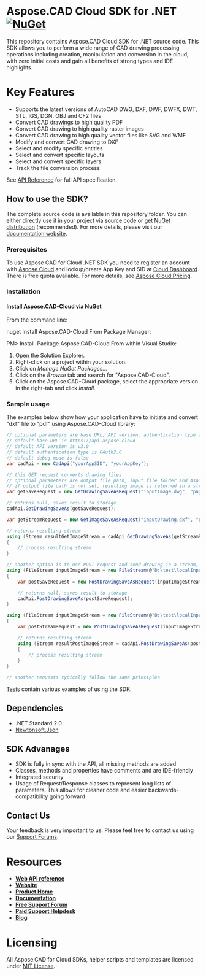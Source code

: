 # Aspose.CAD Cloud SDK for .NET [![NuGet](https://img.shields.io/nuget/v/Aspose.CAD-Cloud.svg)](https://www.nuget.org/packages/Aspose.CAD-Cloud/)

This repository contains Aspose.CAD Cloud SDK for .NET source code. This SDK allows you to perform a wide range of CAD drawing processing operations including creation, manipulation and conversion in the cloud, with zero initial costs and gain all benefits of strong types and IDE highlights.

# Key Features

* Supports the latest versions of AutoCAD DWG, DXF, DWF, DWFX, DWT, STL, IGS, DGN, OBJ and CF2 files
* Convert CAD drawings to high quality PDF
* Convert CAD drawing to high quality raster images
* Convert CAD drawing to high quality vector files like SVG and WMF
* Modify and convert CAD drawing to DXF
* Select and modify specific entities
* Select and convert specific layouts
* Select and convert specific layers
* Track the file conversion process

See [API Reference](https://apireference.aspose.cloud/cad/) for full API specification.

## How to use the SDK?

The complete source code is available in this repository folder. You can either directly use it in your project via source code or get [NuGet distribution](https://www.nuget.org/packages/Aspose.CAD-Cloud/) (recommended). For more details, please visit our [documentation website](https://docs.aspose.cloud/cad/available-sdks/).

### Prerequisites

To use Aspose CAD for Cloud .NET SDK you need to register an account with [Aspose Cloud](https://www.aspose.cloud/) and lookup/create App Key and SID at [Cloud Dashboard](https://dashboard.aspose.cloud/#/apps). There is free quota available. For more details, see [Aspose Cloud Pricing](https://purchase.aspose.cloud/pricing).

### Installation

#### Install Aspose.CAD-Cloud via NuGet

From the command line:

nuget install Aspose.CAD-Cloud
From Package Manager:

PM> Install-Package Aspose.CAD-Cloud
From within Visual Studio:

1. Open the Solution Explorer.
2. Right-click on a project within your solution.
3. Click on *Manage NuGet Packages...*
4. Click on the *Browse* tab and search for "Aspose.CAD-Cloud".
5. Click on the Aspose.CAD-Cloud package, select the appropriate version in the right-tab and click *Install*.

### Sample usage

The examples below show how your application have to initiate and convert "dxf" file to "pdf" using Aspose.CAD-Cloud library:

```csharp
// optional parameters are base URL, API version, authentication type and debug mode
// default base URL is https://api.aspose.cloud
// default API version is v3.0
// default authentication type is OAuth2.0
// default debug mode is false
var cadApi = new CadApi("yourAppSID", "yourAppKey");

// this GET request converts drawing files
// optional parameters are output file path, input file folder and Aspose storage name (if you have more than one storage and want to use non-default one) 
// if output file path is not set, resulting image is returned in a stream; otherwise, it's saved at the specified path in the storage and null is returned
var getSaveRequest = new GetDrawingSaveAsRequest("inputImage.dwg", "png", "InputFolder", "ResultFolder/resultImage.png", "Your storage");

// returns null, saves result to storage
cadApi.GetDrawingSaveAs(getSaveRequest);

var getStreamRequest = new GetImageSaveAsRequest("inputDrawing.dxf", "pdf", "InputFolder", null);

// returns resulting stream
using (Stream resultGetImageStream = cadApi.GetDrawingSaveAs(getStreamRequest))
{
	// process resulting stream
}

// another option is to use POST request and send drawing in a stream, if it's not present in your storage
using (FileStream inputImageStream = new FileStream(@"D:\test\localInputDrawing.dxf", FileMode.Open, FileAccess.Read))
{
	var postSaveRequest = new PostDrawingSaveAsRequest(inputImageStream, "png", "ResultFolder/resultImage.png");

	// returns null, saves result to storage
	cadApi.PostDrawingSaveAs(postSaveRequest);
}

using (FileStream inputImageStream = new FileStream(@"D:\test\localInputDrawing.dwg", FileMode.Open, FileAccess.Read))
{
	var postStreamRequest = new PostDrawingSaveAsRequest(inputImageStream, "png");

	// returns resulting stream
	using (Stream resultPostImageStream = cadApi.PostDrawingSaveAs(postStreamRequest))
	{
		// process resulting stream
	}
}

// another requests typically follow the same principles
```
[Tests](Aspose.CAD.Cloud.Sdk.Test) contain various examples of using the SDK.

## Dependencies

- .NET Standard 2.0
- [Newtonsoft.Json](https://www.nuget.org/packages/Newtonsoft.Json/)

## SDK Advanages

+ SDK is fully in sync with the API, all missing methods are added
+ Classes, methods and properties have comments and are IDE-friendly
+ Integrated security
+ Usage of Request/Response classes to represent long lists of parameters. This allows for cleaner code and easier backwards-compatibility going forward

## Contact Us

Your feedback is very important to us. Please feel free to contact us using our [Support Forums](https://forum.aspose.cloud/c/cad).

# Resources

+ [**Web API reference**](https://apireference.aspose.cloud/cad/)
+ [**Website**](https://www.aspose.cloud/)
+ [**Product Home**](https://products.aspose.cloud/cad)
+ [**Documentation**](https://docs.aspose.cloud/cad/)
+ [**Free Support Forum**](https://forum.aspose.cloud/c/cad)
+ [**Paid Support Helpdesk**](https://helpdesk.aspose.cloud/)
+ [**Blog**](https://blog.aspose.cloud/category/cad/)

# Licensing

All Aspose.CAD for Cloud SDKs, helper scripts and templates are licensed under [MIT License](LICENSE).
